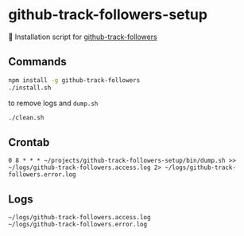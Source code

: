 # github-track-followers-setup

:hammer: Installation script for [github-track-followers](https://github.com/piecioshka/github-track-followers)

## Commands

```bash
npm install -g github-track-followers
./install.sh
```

to remove logs and `dump.sh`

```bash
./clean.sh
```

## Crontab

```
0 8 * * * ~/projects/github-track-followers-setup/bin/dump.sh >> ~/logs/github-track-followers.access.log 2> ~/logs/github-track-followers.error.log
```

## Logs

```
~/logs/github-track-followers.access.log
~/logs/github-track-followers.error.log
```

